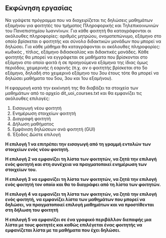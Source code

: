 ## Εκφώνηση εργασίας

Να γράψετε πρόγραμμα που να διαχειρίζεται τις δηλώσεις μαθημάτων εξαμήνου για φοιτητές του τμήματος Πληροφορικής και Τηλεπικοινωνιών του Πανεπιστημίου Ιωαννίνων. Για κάθε φοιτητή θα καταγράφονται οι ακόλουθες πληροφορίες: αριθμός μητρώου, ονοματεπώνυμο, εξάμηνο στο οποίο βρίσκεται ο φοιτητής και σύνολο διδακτικών μονάδων που μπορεί να δηλώσει. Για κάθε μάθημα θα καταγράφονται οι ακόλουθες πληροφορίες: κωδικός , τίτλος, εξάμηνο διδασκαλίας και διδακτικές μονάδες. Κάθε φοιτητής θα μπορεί να εγγράφεται σε μαθήματα που βρίσκονται στο εξάμηνο στο οποίο φοιτά ή σε προηγούμενα εξάμηνα της ίδιας όμως περιόδου, χειμερινής ή εαρινής (π.χ. αν ο φοιτητής βρίσκεται στο 5ο εξάμηνο, δηλαδή στο χειμερινό εξάμηνο του 3ου έτους τότε θα μπορεί να δηλώσει μαθήματα του 5ου, 3ου και 1ου εξαμήνου). 

Η εφαρμογή κατά την εκκίνησή της θα διαβάζει τα στοιχεία των μαθημάτων από το αρχείο dit_uoi_courses.txt και θα εμφανίζει τις ακόλουθες επιλογές:

  1. Εισαγωγή νέου φοιτητή
  2. Ενημέρωση στοιχείων φοιτητή
  3. Διαγραφή φοιτητή
  4. Δήλωση μαθήματος
  5. Εμφάνιση δηλώσεων ανά φοιτητή (GUI)
  6. Έξοδος
  Δώστε επιλογή

**Η επιλογή 1 να επιτρέπει την εισαγωγή από τη γραμμή εντολών των στοιχείων ενός νέου φοιτητή.**

**Η επιλογή 2 να εμφανίζει τη λίστα των φοιτητών, να ζητά την επιλογή ενός φοιτητή και στη συνέχεια να πραγματοποιεί ενημέρωση των στοιχείων του.**

**Η επιλογή 3 να εμφανίζει τη λίστα των φοιτητών, να ζητά την επιλογή ενός φοιτητή τον οποίο και θα το διαγράφει από τη λίστα των φοιτητών.**

**Η επιλογή 4 να εμφανίζει τη λίστα των φοιτητών, να ζητά την επιλογή ενός φοιτητή, να εμφανίζει λίστα των μαθημάτων που μπορεί να δηλώσει, να πραγματοποιεί επιλογή μαθημάτων και να προστίθενται στη δήλωση του φοιτητή**

**Η επιλογή 5 να εμφανίζει σε ένα γραφικό περιβάλλον διεπαφής μια λίστα με τους φοιτητές και καθώς επιλέγεται ένας φοιτητής να εμφανίζεται λίστα με τα μαθήματα που έχει δηλώσει.**